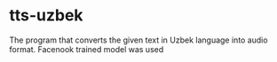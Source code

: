 # tts-uzbek
The program that converts the given text in Uzbek language into audio format. Facenook trained model was used
